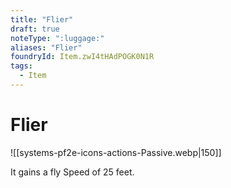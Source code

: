 ```yaml
---
title: "Flier"
draft: true
noteType: ":luggage:"
aliases: "Flier"
foundryId: Item.zwI4tHAdPOGK0N1R
tags:
  - Item
---
```


# Flier
![[systems-pf2e-icons-actions-Passive.webp|150]]

It gains a fly Speed of 25 feet.
